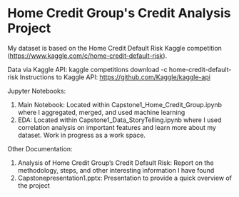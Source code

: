 # Home Credit Group's Credit Analysis Project

My dataset is based on the Home Credit Default Risk Kaggle competition (https://www.kaggle.com/c/home-credit-default-risk). 

Data via Kaggle API: kaggle competitions download -c home-credit-default-risk 
Instructions to Kaggle API: https://github.com/Kaggle/kaggle-api 

Jupyter Notebooks: 
  1. Main Notebook: Located within Capstone1_Home_Credit_Group.ipynb where I aggregated, merged, and used machine learning
  2. EDA: Located within Capstone1_Data_StoryTelling.ipynb where I used correlation analysis on important features and learn more about my dataset. Work in progress as a work space.
  
Other Documentation:
  1. Analysis of Home Credit Group’s Credit Default Risk: Report on the methodology, steps, and other interesting information I have found
  2. Capstonepresentation1.pptx: Presentation to provide a quick overview of the project
